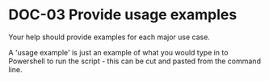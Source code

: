 # DOC-03 Provide usage examples

Your help should provide examples for each major use case.

A 'usage example' is just an example of what you would type in to Powershell to run the script - this can be cut and pasted from the command line.

